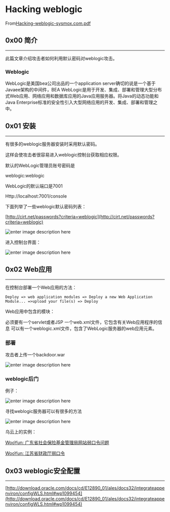 # Hacking weblogic

From[Hacking-weblogic-sysmox.com.pdf](http://sysmox.com/blog/wp-content/uploads/2011/10/Hacking-weblogic-sysmox.com_.pdf)

0x00 简介
-------

* * *

此篇文章介绍攻击者如何利用默认密码对weblogic攻击。

### Weblogic

WebLogic是美国bea公司出品的一个application server确切的说是一个基于Javaee架构的中间件，BEA WebLogic是用于开发、集成、部署和管理大型分布式Web应用、网络应用和数据库应用的Java应用服务器。将Java的动态功能和Java Enterprise标准的安全性引入大型网络应用的开发、集成、部署和管理之中。

0x01 安装
-------

* * *

有很多的weblogic服务器安装时采用默认密码。

这样会使攻击者很容易进入weblogic控制台获取相应权限。

默认的WebLogic管理员账号密码是

weblogic:weblogic

WebLogic的默认端口是7001

Http://localhost:7001/console

下面列举了一些weblogic默认密码列表：

[http://cirt.net/passwords?criteria=weblogic](http://cirt.net/passwords?criteria=weblogic)

![enter image description here](http://drops.javaweb.org/uploads/images/5b21e247a187338cad36586dffa08c0a40bedee1.jpg)

进入控制台界面：

![enter image description here](http://drops.javaweb.org/uploads/images/cd36bf7cb887913178c6db71ac3404aa2e3f5356.jpg)

0x02 Web应用
----------

* * *

在控制台部署一个Web应用的方法：

```
Deploy => web application modules => Deploy a new Web Application Module... =>upload your file(s) => Deploy

```

Web应用中包含的模块：

必须要有一个servlet或者JSP 一个web.xml文件，它包含有关Web应用程序的信息 可以有一个weblogic.xml文件，包含了WebLogic服务器的web应用元素。

### 部署

攻击者上传一个backdoor.war

![enter image description here](http://drops.javaweb.org/uploads/images/ecbcf50370e0dd30eea5f5473fd808f794a9626e.jpg)

### weblogic后门

例子：

![enter image description here](http://drops.javaweb.org/uploads/images/3fdc4b18c84bebf0070e40fcfc3eced2da1f2415.jpg)

寻找weblogic服务器可以有很多的方法

![enter image description here](http://drops.javaweb.org/uploads/images/777298501bd64c438a1a923d47fe2d9b373dffe5.jpg)

乌云上的实例：

[WooYun: 广东省社会保险基金管理局网站弱口令问题](http://www.wooyun.org/bugs/wooyun-2012-05295)

[WooYun: 江苏省财政厅弱口令](http://www.wooyun.org/bugs/wooyun-2012-06733)

0x03 weblogic安全配置
-----------------

* * *

[http://download.oracle.com/docs/cd/E12890_01/ales/docs32/integrateappenviron/configWLS.html#wp1099454](http://download.oracle.com/docs/cd/E12890_01/ales/docs32/integrateappenviron/configWLS.html#wp1099454)